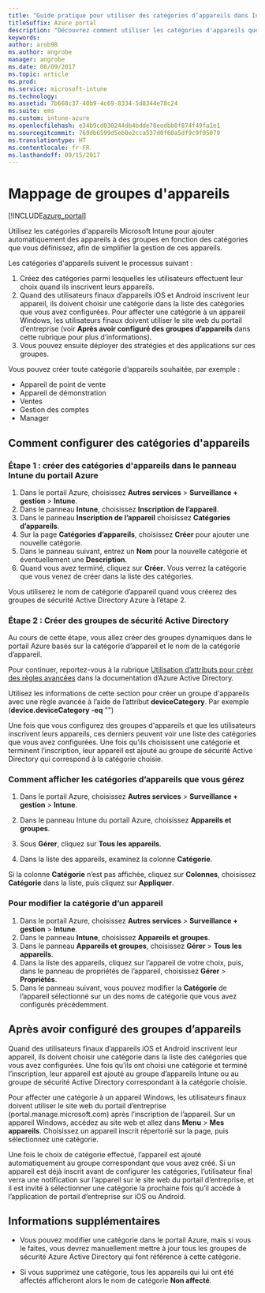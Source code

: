 ```yaml
---
title: "Guide pratique pour utiliser des catégories d’appareils dans Intune"
titleSuffix: Azure portal
description: "Découvrez comment utiliser les catégories d'appareils que les utilisateurs peuvent choisir lorsqu’ils inscrivent leurs appareils dans Intune."
keywords: 
author: arob98
ms.author: angrobe
manager: angrobe
ms.date: 08/09/2017
ms.topic: article
ms.prod: 
ms.service: microsoft-intune
ms.technology: 
ms.assetid: 7b668c37-40b9-4c69-8334-5d8344e78c24
ms.suite: ems
ms.custom: intune-azure
ms.openlocfilehash: e34b9cd030244db4bdde78eedbb0f874f49fa1e1
ms.sourcegitcommit: 769db6599d5eb0e2cca537d0f60a5df9c9f05079
ms.translationtype: HT
ms.contentlocale: fr-FR
ms.lasthandoff: 09/15/2017
---
```

# <a name="map-device-groups"></a>Mappage de groupes d'appareils


[!INCLUDE[azure_portal](./includes/azure_portal.md)]

Utilisez les catégories d'appareils Microsoft Intune pour ajouter automatiquement des appareils à des groupes en fonction des catégories que vous définissez, afin de simplifier la gestion de ces appareils.

Les catégories d'appareils suivent le processus suivant :
1. Créez des catégories parmi lesquelles les utilisateurs effectuent leur choix quand ils inscrivent leurs appareils.
3. Quand des utilisateurs finaux d’appareils iOS et Android inscrivent leur appareil, ils doivent choisir une catégorie dans la liste des catégories que vous avez configurées. Pour affecter une catégorie à un appareil Windows, les utilisateurs finaux doivent utiliser le site web du portail d’entreprise (voir **Après avoir configuré des groupes d’appareils** dans cette rubrique pour plus d’informations).
4. Vous pouvez ensuite déployer des stratégies et des applications sur ces groupes.

Vous pouvez créer toute catégorie d’appareils souhaitée, par exemple :
- Appareil de point de vente
- Appareil de démonstration
- Ventes
- Gestion des comptes
- Manager

## <a name="how-to-configure-device-categories"></a>Comment configurer des catégories d'appareils

### <a name="step-1---create-device-categories-in-the-intune-blade-of-the-azure-portal"></a>Étape 1 : créer des catégories d'appareils dans le panneau Intune du portail Azure
1. Dans le portail Azure, choisissez **Autres services** > **Surveillance + gestion** > **Intune**.
3. Dans le panneau **Intune**, choisissez **Inscription de l’appareil**.
3. Dans le panneau **Inscription de l’appareil** choisissez **Catégories d’appareils**.
4. Sur la page **Catégories d’appareils**, choisissez **Créer** pour ajouter une nouvelle catégorie.
5. Dans le panneau suivant, entrez un **Nom** pour la nouvelle catégorie et éventuellement une **Description**.
6. Quand vous avez terminé, cliquez sur **Créer**. Vous verrez la catégorie que vous venez de créer dans la liste des catégories.

Vous utiliserez le nom de catégorie d’appareil quand vous créerez des groupes de sécurité Active Directory Azure à l’étape 2.

### <a name="step-2---create-azure-active-directory-security-groups"></a>Étape 2 : Créer des groupes de sécurité Active Directory
Au cours de cette étape, vous allez créer des groupes dynamiques dans le portail Azure basés sur la catégorie d’appareil et le nom de la catégorie d’appareil.

Pour continuer, reportez-vous à la rubrique [Utilisation d’attributs pour créer des règles avancées](https://azure.microsoft.com/documentation/articles/active-directory-accessmanagement-groups-with-advanced-rules/#using-attributes-to-create-rules-for-device-objects) dans la documentation d’Azure Active Directory. 

Utilisez les informations de cette section pour créer un groupe d'appareils avec une règle avancée à l’aide de l’attribut **deviceCategory**. Par exemple (**device.deviceCategory -eq** "*<the device category name you got from the Azure portal>*")

Une fois que vous configurez des groupes d'appareils et que les utilisateurs inscrivent leurs appareils, ces derniers peuvent voir une liste des catégories que vous avez configurées. Une fois qu’ils choisissent une catégorie et terminent l’inscription, leur appareil est ajouté au groupe de sécurité Active Directory qui correspond à la catégorie choisie.

### <a name="how-to-view-the-categories-of-devices-you-manage"></a>Comment afficher les catégories d’appareils que vous gérez

1.  Dans le portail Azure, choisissez **Autres services** > **Surveillance + gestion** > **Intune**.

2. Dans le panneau Intune du portail Azure, choisissez **Appareils et groupes**.

3.  Sous **Gérer**, cliquez sur **Tous les appareils**.

4.  Dans la liste des appareils, examinez la colonne **Catégorie**.

Si la colonne **Catégorie** n’est pas affichée, cliquez sur **Colonnes**, choisissez **Catégorie** dans la liste, puis cliquez sur **Appliquer**.

### <a name="to-change-the-category-of-a-device"></a>Pour modifier la catégorie d’un appareil

1. Dans le portail Azure, choisissez **Autres services** > **Surveillance + gestion** > **Intune**.
3. Dans le panneau **Intune**, choisissez **Appareils et groupes**.
4. Dans le panneau **Appareils et groupes**, choisissez **Gérer** > **Tous les appareils**.
5. Dans la liste des appareils, cliquez sur l’appareil de votre choix, puis, dans le panneau de propriétés de l’appareil, choisissez **Gérer** > **Propriétés**.
6. Dans le panneau suivant, vous pouvez modifier la **Catégorie** de l’appareil sélectionné sur un des noms de catégorie que vous avez configurés précédemment.

## <a name="after-you-configure-device-groups"></a>Après avoir configuré des groupes d’appareils

Quand des utilisateurs finaux d’appareils iOS et Android inscrivent leur appareil, ils doivent choisir une catégorie dans la liste des catégories que vous avez configurées. Une fois qu’ils ont choisi une catégorie et terminé l’inscription, leur appareil est ajouté au groupe d’appareils Intune ou au groupe de sécurité Active Directory correspondant à la catégorie choisie.

Pour affecter une catégorie à un appareil Windows, les utilisateurs finaux doivent utiliser le site web du portail d’entreprise (portal.manage.microsoft.com) après l’inscription de l’appareil. Sur un appareil Windows, accédez au site web et allez dans **Menu** > **Mes appareils**. Choisissez un appareil inscrit répertorié sur la page, puis sélectionnez une catégorie. 

Une fois le choix de catégorie effectué, l’appareil est ajouté automatiquement au groupe correspondant que vous avez créé. Si un appareil est déjà inscrit avant de configurer les catégories, l’utilisateur final verra une notification sur l’appareil sur le site web du portail d’entreprise, et il est invité à sélectionner une catégorie la prochaine fois qu’il accède à l’application de portail d’entreprise sur iOS ou Android.

## <a name="further-information"></a>Informations supplémentaires
- Vous pouvez modifier une catégorie dans le portail Azure, mais si vous le faites, vous devrez manuellement mettre à jour tous les groupes de sécurité Azure Active Directory qui font référence à cette catégorie.

- Si vous supprimez une catégorie, tous les appareils qui lui ont été affectés afficheront alors le nom de catégorie **Non affecté**.


